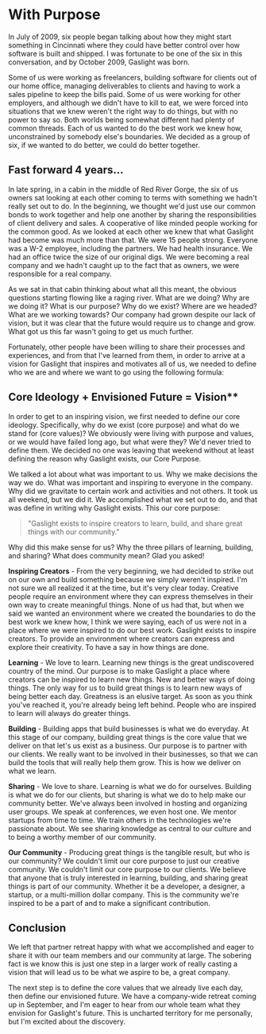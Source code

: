 # With Purpose

In July of 2009, six people began talking about how they might start something in Cincinnati where they could have better control over how software is built and shipped. I was fortunate to be one of the six in this conversation, and by October 2009, Gaslight was born.

Some of us were working as freelancers, building software for clients out of our home office, managing deliverables to clients and having to work a sales pipeline to keep the bills paid. Some of us were working for other employers, and although we didn't have to kill to eat, we were forced into situations that we knew weren't the right way to do things, but with no power to say so. Both worlds being somewhat different had plenty of common threads. Each of us wanted to do the best work we knew how, unconstrained by somebody else's boundaries. We decided as a group of six, if we wanted to do better, we could do better together.

## Fast forward 4 years...

In late spring, in a cabin in the middle of Red River Gorge, the six of us owners sat looking at each other coming to terms with something we hadn't really set out to do. In the beginning, we thought we'd just use our common bonds to work together and help one another by sharing the responsibilities of client delivery and sales. A cooperative of like minded people working for the common good. As we looked at each other we knew that what Gaslight had become was much more than that. We were 15 people strong. Everyone was a W-2 employee, including the partners. We had health insurance. We had an office twice the size of our original digs. We were becoming a real company and we hadn't caught up to the fact that as owners, we were responsible for a real company.

As we sat in that cabin thinking about what all this meant, the obvious questions starting flowing like a raging river. What are we doing? Why are we doing it? What is our purpose? Why do we exist? Where are we headed? What are we working towards? Our company had grown despite our lack of vision, but it was clear that the future would require us to change and grow. What got us this far wasn't going to get us much further.

Fortunately, other people have been willing to share their processes and experiences, and from that I've learned from them, in order to arrive at a vision for Gaslight that inspires and motivates all of us, we needed to define who we are and where we want to go using the following formula:

## Core Ideology + Envisioned Future = Vision**

In order to get to an inspiring vision, we first needed to define our core ideology. Specifically, why do we exist (core purpose) and what do we stand for (core values)? We obviously were living with purpose and values, or we would have failed long ago, but what were they? We'd never tried to define them. We decided no one was leaving that weekend without at least defining the reason why Gaslight exists, our Core Purpose.

We talked a lot about what was important to us. Why we make decisions the way we do. What was important and inspiring to everyone in the company. Why did we gravitate to certain work and activities and not others. It took us all weekend, but we did it. We accomplished what we set out to do, and that was define in writing why Gaslight exists. This our core purpose:

> "Gaslight exists to inspire creators to learn, build, and share great things with our community."

Why did this make sense for us? Why the three pillars of learning, building, and sharing? What does community mean?  Glad you asked!

**Inspiring Creators** - From the very beginning, we had decided to strike out on our own and build something because we simply weren't inspired. I'm not sure we all realized it at the time, but it's very clear today. Creative people require an environment where they can express themselves in their own way to create meaningful things. None of us had that, but when we said we wanted an environment where we created the boundaries to do the best work we knew how, I think we were saying, each of us were not in a place where we were inspired to do our best work. Gaslight exists to inspire creators. To provide an environment where creators can express and explore their creativity. To have a say in how things are done.  

**Learning** - We love to learn. Learning new things is the great undiscovered country of the mind. Our purpose is to make Gaslight a place where creators can be inspired to learn new things. New and better ways of doing things. The only way for us to build great things is to learn new ways of being better each day. Greatness is an elusive target. As soon as you think you've reached it, you're already being left behind. People who are inspired to learn will always do greater things.

**Building** - Building apps that build businesses is what we do everyday. At this stage of our company, building great things is the core value that we deliver on that let's us exist as a business. Our purpose is to partner with our clients. We really want to be involved in their businesses, so that we can build the tools that will really help them grow. This is how we deliver on what we learn.

**Sharing** - We love to share. Learning is what we do for ourselves. Building is what we do for our clients, but sharing is what we do to help make our community better. We've always been involved in hosting and organizing user groups. We speak at conferences, we even host one. We mentor startups from time to time. We train others in the technologies we're passionate about. We see sharing knowledge as central to our culture and to being a worthy member of our community.

**Our Community** - Producing great things is the tangible result, but who is our community? We couldn't limit our core purpose to just our creative community. We couldn't limit our core purpose to our clients. We believe that anyone that is truly interested in learning, building, and sharing great things is part of our community. Whether it be a developer, a designer, a startup, or a multi-million dollar company. This is the community we're inspired to be a part of and to make a significant contribution.

## Conclusion

We left that partner retreat happy with what we accomplished and eager to share it with our team members and our community at large. The sobering fact is we know this is just one step in a larger work of really casting a vision that will lead us to be what we aspire to be, a great company.

The next step is to define the core values that we already live each day, then define our envisioned future. We have a company-wide retreat coming up in September, and I'm eager to hear from our whole team what they envision for Gaslight's future. This is uncharted territory for me personally, but I'm excited about the discovery.




























